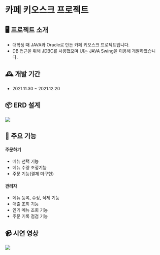 # 카페 키오스크 프로젝트

## 🖥️ 프로젝트 소개
- 대학생 때 JAVA와 Oracle로 만든 카페 키오스크 프로젝트입니다.
- DB 접근을 위해 JDBC를 사용했으며 UI는 JAVA Swing을 이용해 개발하였습니다.

## 🕰️ 개발 기간
- 2021.11.30 ~ 2021.12.20

## 📦 ERD 설계
<img src="https://user-images.githubusercontent.com/96694919/247628981-6030d05c-634c-413b-a54c-9dcf9e355ee4.jpg"/>

## 📌 주요 기능
#### 주문하기
- 메뉴 선택 기능
- 메뉴 수량 조정기능
- 주문 기능(결제 미구현)

#### 관리자
- 메뉴 등록, 수정, 삭제 기능
- 매출 조회 기능
- 인기 메뉴 조회 기능
- 주문 기록 점검 기능

## 📹 시연 영상
<img src="https://user-images.githubusercontent.com/96694919/247638847-36bb2a50-a66c-4d41-8032-b69d9805954d.gif"/>
